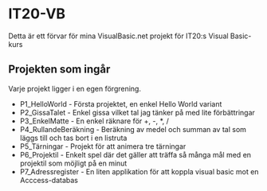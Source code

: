 # IT20-VB 

Detta är ett förvar för mina VisualBasic.net projekt för IT20:s Visual Basic-kurs

## Projekten som ingår

Varje projekt ligger i en egen förgrening.
* P1_HelloWorld - Första projektet, en enkel Hello World variant
* P2_GissaTalet - Enkel gissa vilket tal jag tänker på med lite förbättringar
* P3_EnkelMatte - En enkel räknare för +, -, *, /
* P4_RullandeBeräkning - Beräkning av medel och summan av tal som läggs till  och tas bort i en listruta
* P5_Tärningar - Projekt för att animera tre tärningar
* P6_Projektil - Enkelt spel där det gäller att träffa så många mål med en projektil som möjligt på en minut
* P7_Adressregister - En liten applikation för att koppla visual basic mot en Acccess-databas